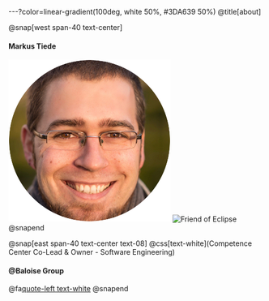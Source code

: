 <!-- OSI light-green color code: https://opensource.org/logo-usage-guidelines#Color_Palette -->
---?color=linear-gradient(100deg, white 50%, #3DA639 50%)
@title[about]
 
@snap[west span-40 text-center]
#### Markus Tiede
![me](https://github.com/MarkusTiede/about/raw/main/img/me-circle.png)
![Friend of Eclipse](http://eclipse.org/donate/images/friendslogo200.png "Friend of Eclipse")
@snapend 

@snap[east span-40 text-center text-08]
@css[text-white](Competence Center Co-Lead & Owner - Software Engineering)
#### @Baloise Group
@fa[quote-left text-white](Intr]open[eur)
@snapend
